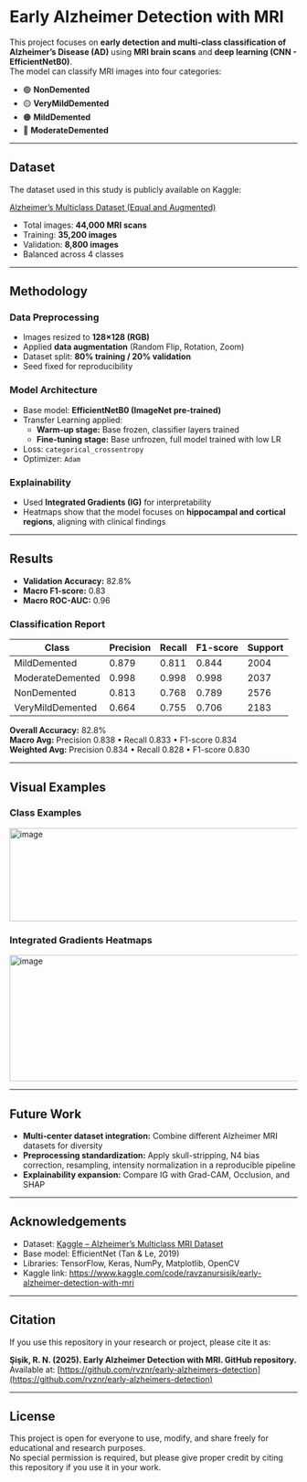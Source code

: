 # Early Alzheimer Detection with MRI

This project focuses on **early detection and multi-class classification of Alzheimer’s Disease (AD)** using **MRI brain scans** and **deep learning (CNN - EfficientNetB0)**.  
The model can classify MRI images into four categories:  

- 🟢 **NonDemented**  
- 🟡 **VeryMildDemented**  
- 🟠 **MildDemented**  
- 🔴 **ModerateDemented**

---

## Dataset
The dataset used in this study is publicly available on Kaggle:  

 [Alzheimer’s Multiclass Dataset (Equal and Augmented)](https://www.kaggle.com/datasets/aryansinghal10/alzheimers-multiclass-dataset-equal-and-augmented)  

- Total images: **44,000 MRI scans**  
- Training: **35,200 images**  
- Validation: **8,800 images**  
- Balanced across 4 classes  

---

## Methodology

### Data Preprocessing
- Images resized to **128×128 (RGB)**  
- Applied **data augmentation** (Random Flip, Rotation, Zoom)  
- Dataset split: **80% training / 20% validation**  
- Seed fixed for reproducibility  

### Model Architecture
- Base model: **EfficientNetB0 (ImageNet pre-trained)**  
- Transfer Learning applied:  
  - **Warm-up stage:** Base frozen, classifier layers trained  
  - **Fine-tuning stage:** Base unfrozen, full model trained with low LR  
- Loss: `categorical_crossentropy`  
- Optimizer: `Adam`  

### Explainability
- Used **Integrated Gradients (IG)** for interpretability  
- Heatmaps show that the model focuses on **hippocampal and cortical regions**, aligning with clinical findings  

---

## Results

- **Validation Accuracy:** 82.8%  
- **Macro F1-score:** 0.83  
- **Macro ROC-AUC:** 0.96  

### Classification Report
| Class            | Precision | Recall | F1-score | Support |
|------------------|-----------|--------|----------|---------|
| MildDemented     | 0.879     | 0.811  | 0.844    | 2004    |
| ModerateDemented | 0.998     | 0.998  | 0.998    | 2037    |
| NonDemented      | 0.813     | 0.768  | 0.789    | 2576    |
| VeryMildDemented | 0.664     | 0.755  | 0.706    | 2183    |

**Overall Accuracy:** 82.8%  
**Macro Avg:** Precision 0.838 • Recall 0.833 • F1-score 0.834  
**Weighted Avg:** Precision 0.834 • Recall 0.828 • F1-score 0.830  
  

---

## Visual Examples

### Class Examples
<img width="611" height="163" alt="image" src="https://github.com/user-attachments/assets/34128cad-daf3-4a69-89c3-0597e7778a7c" />


### Integrated Gradients Heatmaps
<img width="522" height="221" alt="image" src="https://github.com/user-attachments/assets/8ce7743a-50dc-42c7-9622-d5357d09d714" />


---

## Future Work
- **Multi-center dataset integration:** Combine different Alzheimer MRI datasets for diversity  
- **Preprocessing standardization:** Apply skull-stripping, N4 bias correction, resampling, intensity normalization in a reproducible pipeline  
- **Explainability expansion:** Compare IG with Grad-CAM, Occlusion, and SHAP  

---

## Acknowledgements
- Dataset: [Kaggle – Alzheimer’s Multiclass MRI Dataset](https://www.kaggle.com/datasets/aryansinghal10/alzheimers-multiclass-dataset-equal-and-augmented)  
- Base model: EfficientNet (Tan & Le, 2019)  
- Libraries: TensorFlow, Keras, NumPy, Matplotlib, OpenCV
- Kaggle link: https://www.kaggle.com/code/ravzanursisik/early-alzheimer-detection-with-mri

---

## Citation

If you use this repository in your research or project, please cite it as:

**Şişik, R. N. (2025). Early Alzheimer Detection with MRI. GitHub repository.**  
Available at: [https://github.com/rvznr/early-alzheimers-detection](https://github.com/rvznr/early-alzheimers-detection)

---

## License

This project is open for everyone to use, modify, and share freely for educational and research purposes.  
No special permission is required, but please give proper credit by citing this repository if you use it in your work.

